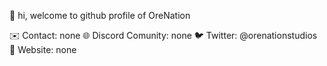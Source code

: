 👋 hi, welcome to github profile of OreNation

✉️ Contact: none
🌐 Discord Comunity: none
🐦 Twitter: @orenationstudios
📰 Website: none
